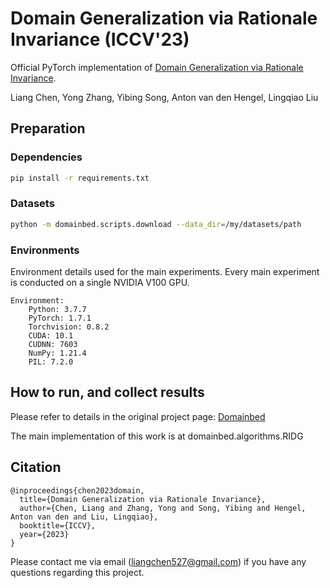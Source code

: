 # Domain Generalization via Rationale Invariance (ICCV'23)

Official PyTorch implementation of [Domain Generalization via Rationale Invariance](https://arxiv.org/abs/2308.11158).

Liang Chen, Yong Zhang, Yibing Song, Anton van den Hengel, Lingqiao Liu

## Preparation

### Dependencies

```sh
pip install -r requirements.txt
```

### Datasets

```sh
python -m domainbed.scripts.download --data_dir=/my/datasets/path
```

### Environments

Environment details used for the main experiments. Every main experiment is conducted on a single NVIDIA V100 GPU.

```
Environment:
	Python: 3.7.7
	PyTorch: 1.7.1
	Torchvision: 0.8.2
	CUDA: 10.1
	CUDNN: 7603
	NumPy: 1.21.4
	PIL: 7.2.0
```

## How to run, and collect results

Please refer to details in the original project page: [Domainbed](https://github.com/facebookresearch/DomainBed)

The main implementation of this work is at domainbed.algorithms.RIDG


## Citation

```
@inproceedings{chen2023domain,
  title={Domain Generalization via Rationale Invariance},
  author={Chen, Liang and Zhang, Yong and Song, Yibing and Hengel, Anton van den and Liu, Lingqiao},
  booktitle={ICCV},
  year={2023}
}

```

Please contact me via email (liangchen527@gmail.com) if you have any questions regarding this project.
